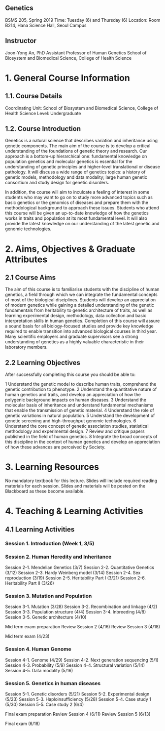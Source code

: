 ## Genetics 
BSMS 205, Spring 2019
Time: Tuesday (6) and Thursday (6)
Location: Room B214, Hana Science Hall, Seoul Campus

## Instructor
Joon-Yong An, PhD
Assistant Professor of Human Genetics
School of Biosystem and Biomedical Science, College of Health Science

# 1. General Course Information
## 1.1. Course Details
Coordinating Unit: School of Biosystem and Biomedical Science, College of Health Science
Level: Undergraduate 

## 1.2. Course Introduction
Genetics is a natural science that describes variation and inheritance using genetic components. The main aim of the course is to develop a critical understanding of the foundations of genetic theory and research. Our approach is a bottom-up hierarchical one: fundamental knowledge on population genetics and molecular genetics is essential for the understanding of genetic principles and higher-level translational or disease pathology. It will discuss a wide range of genetics topics: a history of genetic models, methodology and data modality; large human genetic consortium and study design for genetic disorders. 

In addition, the course will aim to inculcate a feeling of interest in some students who may want to go on to study more advanced topics such as basic genetics or the genomics of diseases and prepare them with the methodological background to approach these issues. Students who attend this course will be given an up-to-date knowledge of how the genetics works in traits and population at its most fundamental level. It will also provide the latest knowledge on our understanding of the latest genetic and genomic technologies.


# 2. Aims, Objectives & Graduate Attributes
## 2.1 Course Aims
The aim of this course is to familiarise students with the discipline of human genetics, a field through which we can integrate the fundamental concepts of most of the biological disciplines. Students will develop an appreciation of modern genetics while gaining a detailed understanding of the genetic fundamentals from heritability to genetic architecture of traits, as well as learning experimental design, methodology, data collection and basic interpretation skills in human genetics. Completion of this course will assure a sound basis for all biology-focused studies and provide key knowledge required to enable transition into advanced biological courses in third year. Many scientific employers and graduate supervisors see a strong understanding of genetics as a highly valuable characteristic in their laboratory members.

## 2.2 Learning Objectives
After successfully completing this course you should be able to:

1  Understand the genetic model to describe human traits, comprehend the genetic contribution to phenotype.
2  Understand the quantitative nature of human genetics and traits, and develop an appreciation of how the polygenic background impacts on human diseases.
3  Understand the molecular basis of inheritance and understand fundamental mechanisms that enable the transmission of genetic material.
4  Understand  the role of genetic variations in natural population.
5  Understand the development of genetic screening and high-throughput genomic technologies.
6  Understand the core concept of genetic association studies, statistical methodology and experimental design.
7  Review and critique papers published in the field of human genetics.
8  Integrate the broad concepts of this discipline in the context of human genetics and develop an appreciation of how these advances are perceived by Society.

# 3. Learning Resources
No mandatory textbook for this lecture. Slides will include required reading materials for each session. Slides and materials will be posted on the Blackboard as these become available.


# 4. Teaching & Learning Activities
## 4.1 Learning Activities

### Session 1. Introduction (Week 1, 3/5)

### Session 2. Human Heredity and Inheritance 

Session 2-1. Mendelian Genetics (3/7)
Session 2-2. Quantitative Genetics (3/12)
Session 2-3. Hardy Weinberg model (3/14)
Session 2-4. Sex reproduction  (3/19)
Session 2-5. Heritability Part I (3/21)
Session 2-6. Heritability Part II (3/26)

### Session 3. Mutation and Population

Session 3-1. Mutation (3/28)
Session 3-2. Recombination and linkage (4/2)
Session 3-3. Population structure (4/4)
Session 3-4. Inbreeding (4/8)
Session 3-5. Genetic architecture (4/10)

Mid term exam preparation
Review Session 2 (4/16)
Review Session 3 (4/18) 

Mid term exam (4/23)

### Session 4. Human Genome 

Session 4-1. Genome (4/29)
Session 4-2. Next generation sequencing (5/1)
Session 4-3. Probability (5/9)
Session 4-4. Structural variation (5/14)
Session 4-5. Data modality (5/16)

### Session 5. Genetics in human diseases 

Session 5-1. Genetic disorders (5/21)
Session 5-2. Experimental design (5/23)
Session 5-3. Haploinsufficiency (5/28)
Session 5-4. Case study 1  (5/30)
Session 5-5. Case study 2 (6/4)

Final exam preparation
Review Session 4 (6/11)
Review Session 5 (6/13) 

Final exam (6/18)
